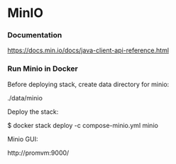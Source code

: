 # MinIO

### Documentation

https://docs.min.io/docs/java-client-api-reference.html


### Run Minio in Docker

Before deploying stack, create data directory for minio:

./data/minio


Deploy the stack:

$ docker stack deploy -c compose-minio.yml minio


Minio GUI:

http://promvm:9000/


